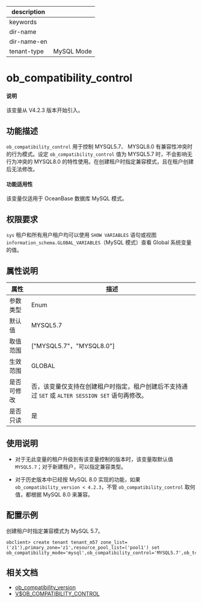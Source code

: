 |description||
|---|---|
|keywords||
|dir-name||
|dir-name-en||
|tenant-type|MySQL Mode|

# ob_compatibility_control

<main id="notice" type='explain'>
  <h4>说明</h4>
  <p>该变量从 V4.2.3 版本开始引入。</p>
</main>

## 功能描述

`ob_compatibility_control` 用于控制 MYSQL5.7、 MYSQL8.0 有兼容性冲突时的行为模式。设定 `ob_compatibility_control` 值为 MYSQL5.7 时，不会影响无行为冲突的 MYSQL8.0 的特性使用。在创建租户时指定兼容模式，且在租户创建后无法修改。

<main id="notice">
  <h4>功能适用性</h4>
  <p>该变量仅适用于 OceanBase 数据库 MySQL 模式。</p>
</main>

## 权限要求

  `sys` 租户和所有用户租户均可以使用 `SHOW VARIABLES` 语句或视图 `information_schema.GLOBAL_VARIABLES`（MySQL 模式）查看 Global 系统变量的值。

## 属性说明

| **属性**  |    **描述**  |
|-----------|---------------|
| 参数类型    |    Enum              |
| 默认值      |  MYSQL5.7  |
| 取值范围    | ["MYSQL5.7"，"MYSQL8.0"]              |
| 生效范围    |  GLOBAL |
| 是否可修改  | 否，该变量仅支持在创建租户时指定，租户创建后不支持通过 `SET` 或 `ALTER SESSION SET` 语句再修改。|
| 是否只读    | 是  |

## 使用说明


* 对于无此变量的租户升级到有该变量控制的版本时，该变量取默认值 `MYSQL5.7`；对于新建租户，可以指定兼容类型。

* 对于历史版本中已经按 MySQL 8.0 实现的功能，如果 `ob_compatibility_version < 4.2.3`，不管 `ob_compatibility_control` 取何值，都根据 MySQL 8.0 来兼容。
	


## 配置示例

创建租户时指定兼容模式为 MySQL 5.7。

```shell
obclient> create tenant tenant_m57 zone_list=('z1'),primary_zone='z1',resource_pool_list=('pool1') set ob_compatibility_mode='mysql',ob_compatibility_control='MYSQL5.7',ob_tcp_invited_nodes='%';
```

## 相关文档

* [ob_compatibility_version](63600.ob_compatibility_version-global.md)
* [V$OB_COMPATIBILITY_CONTROL](../../../700.system-views/400.system-view-of-mysql-mode/300.performance-view-of-mysql-mode/31500.v-ob_compatibility_control-of-mysql-mode.md)

